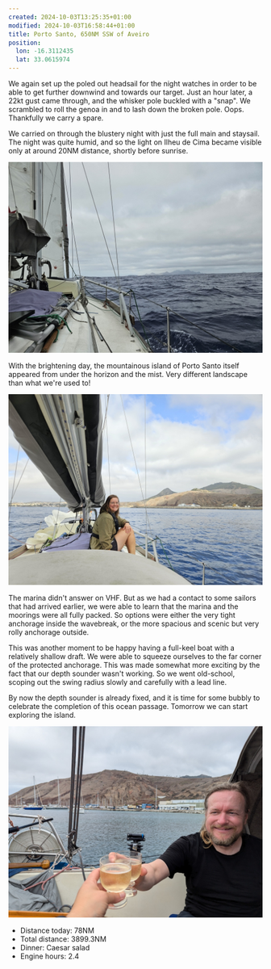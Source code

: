 ```yaml
---
created: 2024-10-03T13:25:35+01:00
modified: 2024-10-03T16:58:44+01:00
title: Porto Santo, 650NM SSW of Aveiro
position:
  lon: -16.3112435
  lat: 33.0615974
---
```


We again set up the poled out headsail for the night watches in order to be able to get further downwind and towards our target. Just an hour later, a 22kt gust came through, and the whisker pole buckled with a "snap". We scrambled to roll the genoa in and to lash down the broken pole. Oops. Thankfully we carry a spare.

We carried on through the blustery night with just the full main and staysail. The night was quite humid, and so the light on Ilheu de Cima became visible only at around 20NM distance, shortly before sunrise.

![Image](../2024/af9c612e7d530cc1d05fe6b4aa0e64b9.jpg) 

With the brightening day, the mountainous island of Porto Santo itself appeared from under the horizon and the mist. Very different landscape than what we're used to!

![Image](../2024/dfd6c75c10ca126561ffae950ec31772.jpg) 

The marina didn't answer on VHF. But as we had a contact to some sailors that had arrived earlier, we were able to learn that the marina and the moorings were all fully packed. So options were either the very tight anchorage inside the wavebreak, or the more spacious and scenic but very rolly anchorage outside.

This was another moment to be happy having a full-keel boat with a relatively shallow draft. We were able to squeeze ourselves to the far corner of the protected anchorage. This was made somewhat more exciting by the fact that our depth sounder wasn't working. So we went old-school, scoping out the swing radius slowly and carefully with a lead line.

By now the depth sounder is already fixed, and it is time for some bubbly to celebrate the completion of this ocean passage. Tomorrow we can start exploring the island.

![Image](../2024/ccbfcbffdb631c68a2613eec9b984eb3.jpg) 

* Distance today: 78NM
* Total distance: 3899.3NM
* Dinner: Caesar salad 
* Engine hours: 2.4

